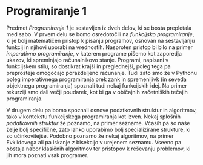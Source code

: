 # Programiranje 1

Predmet _Programiranje 1_ je sestavljen iz dveh delov, ki se bosta prepletala med sabo. V prvem delu se bomo osredotočili na _funkcijsko programiranje_, ki je bolj matematičen pristop k pisanju programov, osnovan na sestavljanju funkcij in njihovi uporabi na vrednostih. Nasproten pristop bi bilo na primer _imperativno programiranje_, v katerem programe pišemo kot zaporedja ukazov, ki spreminjajo računalnikovo stanje. Programi, napisani v funkcijskem stilu, so dostikrat krajši in preglednejši, poleg tega pa preprosteje omogočajo porazdeljeno računanje. Tudi zato smo že v Pythonu poleg imperativnega programiranja prek zank in spremenljivk (in seveda objektnega programiranja) spoznali tudi nekaj funkcijskih idej. Na primer rekurziji smo dali večji poudarek, kot bi ga v običajnih začetniških tečajih programiranja.

V drugem delu pa bomo spoznali osnove podatkovnih struktur in algoritmov, tako v kontekstu funkcijskega programiranja kot izven. Nekaj splošnih _podatkovnih struktur_ že poznamo, na primer sezname. Včasih pa so naše želje bolj specifične, zato lahko uporabimo bolj specializirane strukture, ki so učinkovitejše. Podobno poznamo že nekaj algoritmov, na primer Evklidovega ali pa iskanje z bisekcijo v urejenem seznamu. Vseeno pa obstaja nabor klasičnih algoritmov ter pristopov k reševanju problemov, ki jih mora poznati vsak programer.
